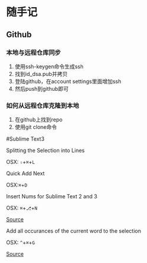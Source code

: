 # 随手记

## Github

### 本地与远程仓库同步

1. 使用ssh-keygen命令生成ssh
2. 找到id_dsa.pub并拷贝
3. 登陆github，在account settings里面增加ssh
4. 然后push到github即可

### 如何从远程仓库克隆到本地

1. 在github上找到repo
2. 使用git clone命令

#Sublime Text3

Splitting the Selection into Lines 

OSX: `⇧`+`⌘`+`L`

Quick Add Next

OSX:`⌘`+`D`

Insert Nums for Sublime Text 2 and 3

OSX: `⌘`+`⎇`+`N`

[Source](https://github.com/jbrooksuk/InsertNums)

Add all occurances of the current word to the selection

OSX: `^`+`⌘`+`G`

[Source](https://stackoverflow.com/questions/23858279/how-do-i-add-the-next-occurrence-of-the-current-word-to-the-selection-in-rubymin)

